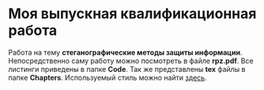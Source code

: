 # Моя выпускная квалификационная работа
Работа на тему __стеганографические методы защиты информации__.
Непосредственно саму работу можно посмотреть в файле __rpz.pdf__.
Все листинги приведены в папке __Code__. Так же представлены __tex__
файлы в папке __Chapters__.
Используемый стиль можно найти
[здесь](https://github.com/latex-g7-32/latex-g7-32).
